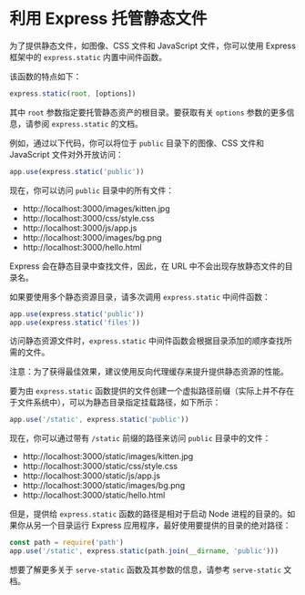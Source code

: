 # 利用 Express 托管静态文件

为了提供静态文件，如图像、CSS 文件和 JavaScript 文件，你可以使用 Express 框架中的 `express.static` 内置中间件函数。

该函数的特点如下：

```javascript
express.static(root, [options])
```

其中 `root` 参数指定要托管静态资产的根目录。要获取有关 `options` 参数的更多信息，请参阅 `express.static` 的文档。

例如，通过以下代码，你可以将位于 `public` 目录下的图像、CSS 文件和 JavaScript 文件对外开放访问：

```javascript
app.use(express.static('public'))
```

现在，你可以访问 `public` 目录中的所有文件：

- http://localhost:3000/images/kitten.jpg
- http://localhost:3000/css/style.css
- http://localhost:3000/js/app.js
- http://localhost:3000/images/bg.png
- http://localhost:3000/hello.html

Express 会在静态目录中查找文件，因此，在 URL 中不会出现存放静态文件的目录名。

如果要使用多个静态资源目录，请多次调用 `express.static` 中间件函数：

```javascript
app.use(express.static('public'))
app.use(express.static('files'))
```

访问静态资源文件时，`express.static` 中间件函数会根据目录添加的顺序查找所需的文件。

注意：为了获得最佳效果，建议使用反向代理缓存来提升提供静态资源的性能。

要为由 `express.static` 函数提供的文件创建一个虚拟路径前缀（实际上并不存在于文件系统中），可以为静态目录指定挂载路径，如下所示：

```javascript
app.use('/static', express.static('public'))
```

现在，你可以通过带有 `/static` 前缀的路径来访问 `public` 目录中的文件：

- http://localhost:3000/static/images/kitten.jpg
- http://localhost:3000/static/css/style.css
- http://localhost:3000/static/js/app.js
- http://localhost:3000/static/images/bg.png
- http://localhost:3000/static/hello.html

但是，提供给 `express.static` 函数的路径是相对于启动 Node 进程的目录的。如果你从另一个目录运行 Express 应用程序，最好使用要提供的目录的绝对路径：

```javascript
const path = require('path')
app.use('/static', express.static(path.join(__dirname, 'public')))
```

想要了解更多关于 `serve-static` 函数及其参数的信息，请参考 `serve-static` 文档。